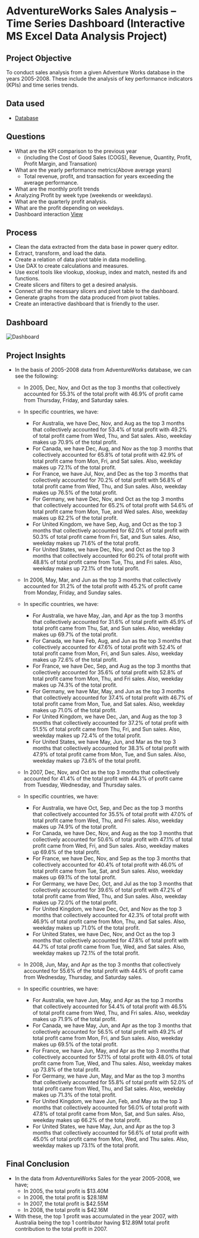 #  AdventureWorks Sales Analysis – Time Series Dashboard (Interactive MS Excel Data Analysis Project)
## Project Objective
To conduct sales analysis from a given Adventure Works database in the years 2005-2008. These include the analysis of key performance indicators (KPIs) and time series trends.
## Data used
- <a href = "https://github.com/pagonzales/AdventureWorks_Sales_Analysis_TimeSeries_Dashboard/blob/main/AdventureWorks%20Database.xlsx">Database</a>
## Questions
- What are the KPI comparison to the previous year
  - (including the Cost of Good Sales (COGS), Revenue, Quantity, Profit, Profit Margin, and Transation)
- What are the yearly performance metrics(Above average years)
  - Total revenue, profit, and transaction for years exceeding the average performance.
- What are the monthly profit trends
- Analyzing Profit by week type (weekends or weekdays).
- What are the quarterly profit analysis.
- What are the profit depending on weekdays.
-	Dashboard interaction <a href = "https://github.com/pagonzales/AdventureWorks_Sales_Analysis_TimeSeries_Dashboard/blob/main/Dashboard.png">View</a>
## Process
-	Clean the data extracted from the data base in power query editor.
-	Extract, transform, and load the data.
-	Create a relation of data pivot table in data modelling.
-	Use DAX to create calculations and measures.
-	Use excel tools like vlookup, xlookup, index and match, nested ifs and functions.
-	Create slicers and filters to get a desired analysis.
- Connect all the necessary slicers and pivot table to the dashboard.
-	Generate graphs from the data produced from pivot tables.
- Create an interactive dashboard that is friendly to the user.
## Dashboard
![Dashboard](https://github.com/user-attachments/assets/16165f4c-d094-4123-95a3-154cedfecdeb)

## Project Insights
- In the basis of 2005-2008 data from AdventureWorks database, we can see the following:
  - In 2005, Dec, Nov, and Oct as the top 3 months that collectively accounted for 55.3% of the total profit with 46.9% of profit came from Thursday, Friday, and Saturday sales.
  - In specific countries, we have:
    - For Australia, we have Dec, Nov, and Aug as the top 3 months that collectively accounted for 53.4% of total profit with 49.2% of total profit came from Wed, Thu, and Sat sales. Also, weekday makes up 70.9% of the total profit.
    - For Canada, we have Dec, Aug, and Nov as the top 3 months that collectively accounted for 65.8% of total profit with 42.9% of total profit came from Mon, Fri, and Sat sales. Also, weekday makes up 72.1% of the total profit.
    - For France, we have Jul, Nov, and Dec as the top 3 months that collectively accounted for 70.2% of total profit with 56.8% of total profit came from Wed, Thu, and Sun sales. Also, weekday makes up 76.5% of the total profit.
    - For Germany, we have Dec, Nov, and Oct as the top 3 months that collectively accounted for 65.2% of total profit with 54.6% of total profit came from Mon, Tue, and Wed sales. Also, weekday makes up 82.2% of the total profit.
    - For United Kingdom, we have Sep, Aug, and Oct as the top 3 months that collectively accounted for 62.0% of total profit with 50.3% of total profit came from Fri, Sat, and Sun sales. Also, weekday makes up 71.6% of the total profit.
    - For United States, we have Dec, Nov, and Oct as the top 3 months that collectively accounted for 60.2% of total profit with 48.8% of total profit came from Tue, Thu, and Fri sales. Also, weekday makes up 72.1% of the total profit.
      
  - In 2006, May, Mar, and Jun as the top 3 months that collectively accounted for 31.2% of the total profit with 45.2% of profit came from Monday, Friday, and Sunday sales.
  - In specific countries, we have:
    - For Australia, we have May, Jan, and Apr as the top 3 months that collectively accounted for 31.6% of total profit with 45.9% of total profit came from Thu, Sat, and Sun sales. Also, weekday makes up 69.7% of the total profit.
    - For Canada, we have Feb, Aug, and Jun as the top 3 months that collectively accounted for 47.6% of total profit with 52.4% of total profit came from Mon, Fri, and Sun sales. Also, weekday makes up 72.6% of the total profit.
    - For France, we have Dec, Sep, and Aug as the top 3 months that collectively accounted for 35.6% of total profit with 52.8% of total profit came from Mon, Thu, and Fri sales. Also, weekday makes up 74.3% of the total profit.
    - For Germany, we have Mar, May, and Jun as the top 3 months that collectively accounted for 37.4% of total profit with 46.7% of total profit came from Mon, Tue, and Sat sales. Also, weekday makes up 71.0% of the total profit.
    - For United Kingdom, we have Dec, Jan, and Aug as the top 3 months that collectively accounted for 37.2% of total profit with 51.5% of total profit came from Thu, Fri, and Sun sales. Also, weekday makes up 72.4% of the total profit.
    - For United States, we have May, Jun, and Mar as the top 3 months that collectively accounted for 38.3% of total profit with 47.9% of total profit came from Mon, Tue, and Sun sales. Also, weekday makes up 73.6% of the total profit.
   
  - In 2007, Dec, Nov, and Oct as the top 3 months that collectively accounted for 41.4% of the total profit with 44.3% of profit came from Tuesday, Wednesday, and Thursday sales.
  - In specific countries, we have:
    - For Australia, we have Oct, Sep, and Dec as the top 3 months that collectively accounted for 35.5% of total profit with 47.0% of total profit came from Wed, Thu, and Fri sales. Also, weekday makes up 74.9% of the total profit.
    - For Canada, we have Dec, Nov, and Aug as the top 3 months that collectively accounted for 50.6% of total profit with 47.1% of total profit came from Wed, Fri, and Sun sales. Also, weekday makes up 69.6% of the total profit.
    - For France, we have Dec, Nov, and Sep as the top 3 months that collectively accounted for 40.4% of total profit with 46.0% of total profit came from Tue, Sat, and Sun sales. Also, weekday makes up 69.1% of the total profit.
    - For Germany, we have Dec, Oct, and Jul as the top 3 months that collectively accounted for 39.6% of total profit with 47.2% of total profit came from Wed, Thu, and Sun sales. Also, weekday makes up 72.0% of the total profit.
    - For United Kingdom, we have Dec, Oct, and Nov as the top 3 months that collectively accounted for 42.3% of total profit with 46.9% of total profit came from Mon, Thu, and Sat sales. Also, weekday makes up 71.0% of the total profit.
    - For United States, we have Dec, Nov, and Oct as the top 3 months that collectively accounted for 47.8% of total profit with 44.7% of total profit came from Tue, Wed, and Sat sales. Also, weekday makes up 72.1% of the total profit.
      
  - In 2008, Jun, May, and Apr as the top 3 months that collectively accounted for 55.6% of the total profit with 44.6% of profit came from Wednesday, Thursday, and Saturday sales.
  - In specific countries, we have:
    - For Australia, we have Jun, May, and Apr as the top 3 months that collectively accounted for 54.4% of total profit with 46.5% of total profit came from Wed, Thu, and Fri sales. Also, weekday makes up 71.9% of the total profit.
    - For Canada, we have May, Jun, and Apr as the top 3 months that collectively accounted for 56.5% of total profit with 49.2% of total profit came from Mon, Fri, and Sun sales. Also, weekday makes up 69.5% of the total profit.
    - For France, we have Jun, May, and Apr as the top 3 months that collectively accounted for 57.1% of total profit with 48.0% of total profit came from Tue, Wed, and Thu sales. Also, weekday makes up 73.8% of the total profit.
    - For Germany, we have Jun, May, and Mar as the top 3 months that collectively accounted for 55.8% of total profit with 52.0% of total profit came from Wed, Thu, and Sat sales. Also, weekday makes up 71.3% of the total profit.
    - For United Kingdom, we have Jun, Feb, and May as the top 3 months that collectively accounted for 56.0% of total profit with 47.8% of total profit came from Mon, Sat, and Sun sales. Also, weekday makes up 66.2% of the total profit.
    - For United States, we have May, Jun, and Apr as the top 3 months that collectively accounted for 56.6% of total profit with 45.0% of total profit came from Mon, Wed, and Thu sales. Also, weekday makes up 73.1% of the total profit.
## Final Conclusion
- In the data from AdventureWorks Sales for the year 2005-2008, we have;
  - In 2005, the total profit is $13.40M
  - In 2006, the total profit is $28.18M
  - In 2007, the total profit is $42.55M
  - In 2008, the total profit is $42.16M
- With these, the top 1 profit was accumulated in the year 2007, with Australia being the top 1 contributor having $12.89M total profit contribution to the total profit in 2007.

